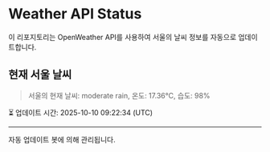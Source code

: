 
# Weather API Status

이 리포지토리는 OpenWeather API를 사용하여 서울의 날씨 정보를 자동으로 업데이트합니다.

## 현재 서울 날씨
> 서울의 현재 날씨: moderate rain, 온도: 17.36°C, 습도: 98%

⏳ 업데이트 시간: 2025-10-10 09:22:34 (UTC)

---
자동 업데이트 봇에 의해 관리됩니다.
